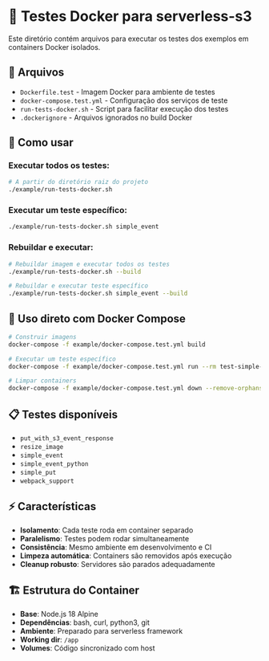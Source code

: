 # 🐳 Testes Docker para serverless-s3

Este diretório contém arquivos para executar os testes dos exemplos em containers Docker isolados.

## 📁 Arquivos

- `Dockerfile.test` - Imagem Docker para ambiente de testes
- `docker-compose.test.yml` - Configuração dos serviços de teste
- `run-tests-docker.sh` - Script para facilitar execução dos testes
- `.dockerignore` - Arquivos ignorados no build Docker

## 🚀 Como usar

### Executar todos os testes:
```bash
# A partir do diretório raiz do projeto
./example/run-tests-docker.sh
```

### Executar um teste específico:
```bash
./example/run-tests-docker.sh simple_event
```

### Rebuildar e executar:
```bash
# Rebuildar imagem e executar todos os testes
./example/run-tests-docker.sh --build

# Rebuildar e executar teste específico
./example/run-tests-docker.sh simple_event --build
```

## 🔧 Uso direto com Docker Compose

```bash
# Construir imagens
docker-compose -f example/docker-compose.test.yml build

# Executar um teste específico
docker-compose -f example/docker-compose.test.yml run --rm test-simple-event

# Limpar containers
docker-compose -f example/docker-compose.test.yml down --remove-orphans
```

## 📋 Testes disponíveis

- `put_with_s3_event_response`
- `resize_image`
- `simple_event`
- `simple_event_python`
- `simple_put`
- `webpack_support`

## ⚡ Características

- **Isolamento**: Cada teste roda em container separado
- **Paralelismo**: Testes podem rodar simultaneamente
- **Consistência**: Mesmo ambiente em desenvolvimento e CI
- **Limpeza automática**: Containers são removidos após execução
- **Cleanup robusto**: Servidores são parados adequadamente

## 🏗️ Estrutura do Container

- **Base**: Node.js 18 Alpine
- **Dependências**: bash, curl, python3, git
- **Ambiente**: Preparado para serverless framework
- **Working dir**: `/app`
- **Volumes**: Código sincronizado com host
